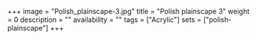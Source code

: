 +++
image = "Polish_plainscape-3.jpg"
title = "Polish plainscape 3"
weight = 0
description = ""
availability = ""
tags = ["Acrylic"]
sets = ["polish-plainscape"]
+++

